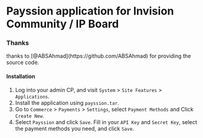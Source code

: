 Payssion application for Invision Community / IP Board
=================

<h3>Thanks</h3>
thanks to [@ABSAhmad](https://github.com/ABSAhmad) for providing the source code.

<h4>Installation</h4>

1. Log into your admin CP, and visit `System` > `Site Features` > `Applications`.
2. Install the application using `payssion.tar`.
3. Go to `Commerce` > `Payments` > `Settings`, select `Payment Methods` and Click `Create New`.
4. Select `Payssion` and click `Save`. Fill in your `API Key` and `Secret Key`, select the payment methods you need, and click `Save`.